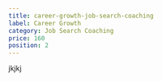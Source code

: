 ```yaml
---
title: career-growth-job-search-coaching
label: Career Growth
category: Job Search Coaching
price: 160
position: 2
---
```

jkjkj
